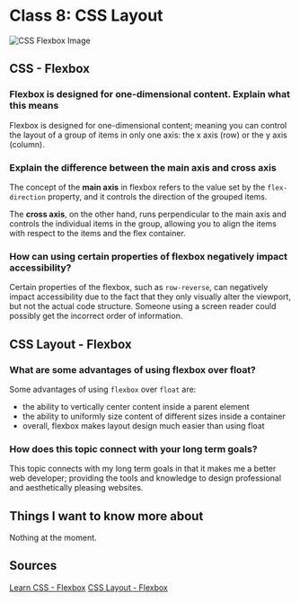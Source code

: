 # Class 8: CSS Layout

![CSS Flexbox Image](css-flexbox)

## CSS - Flexbox

### Flexbox is designed for one-dimensional content. Explain what this means

Flexbox is designed for one-dimensional content; meaning you can control the layout of a group of items in only one axis:
the x axis (row) or the y axis (column).

### Explain the difference between the main axis and cross axis

The concept of the **main axis** in flexbox refers to the value set by the `flex-direction` property, and it controls
the direction of the grouped items.

The **cross axis**, on the other hand, runs perpendicular to the main axis and controls the individual items in the group,
allowing you to align the items with respect to the items and the flex container.

### How can using certain properties of flexbox negatively impact accessibility?

Certain properties of the flexbox, such as `row-reverse`, can negatively impact accessibility due to the fact that
they only visually alter the viewport, but not the actual code structure. Someone using a screen reader could possibly
get the incorrect order of information.

## CSS Layout - Flexbox

### What are some advantages of using flexbox over float?

Some advantages of using `flexbox` over `float` are:

* the ability to vertically center content inside a parent element
* the ability to uniformly size content of different sizes inside a container
* overall, flexbox makes layout design much easier than using float

### How does this topic connect with your long term goals?

This topic connects with my long term goals in that it makes me a better web developer;
providing the tools and knowledge to design professional and aesthetically pleasing websites.

## Things I want to know more about

Nothing at the moment.

## Sources

[Learn CSS - Flexbox](https://web.dev/learn/css/flexbox/)
[CSS Layout - Flexbox](https://developer.mozilla.org/en-US/docs/Learn/CSS/CSS_layout/Flexbox)
